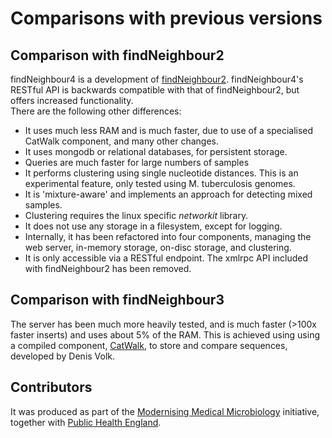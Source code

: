 
Comparisons with previous versions 
==================================================

## Comparison with findNeighbour2
findNeighbour4 is a development of [findNeighbour2](https://github.com/davidhwyllie/findNeighbour2).
findNeighbour4's RESTful API is backwards compatible with that of findNeighbour2, but offers increased functionality.  
There are the following other differences:
* It uses much less RAM and is much faster, due to use of a specialised CatWalk component, and many other changes.  
* It uses mongodb or relational databases, for persistent storage.
* Queries are much faster for large numbers of samples
* It performs clustering using single nucleotide distances.  This is an experimental feature, only tested using M. tuberculosis genomes.
* It is 'mixture-aware' and implements an approach for detecting mixed samples.
* Clustering requires the linux specific *networkit* library.
* It does not use any storage in a filesystem, except for logging.
* Internally, it has been refactored into four components, managing the web server, in-memory storage, on-disc storage, and clustering.
* It is only accessible via a RESTful endpoint.  The xmlrpc API included with findNeighbour2 has been removed.

## Comparison with findNeighbour3
The server has been much more heavily tested, and is much faster (>100x faster inserts) and uses about 5% of the RAM.  This is achieved using using a compiled component, [CatWalk](https://gitea.mmmoxford.uk/dvolk/catwalk.git), to store and compare sequences, developed by Denis Volk.


## Contributors
It was produced as part of the [Modernising Medical Microbiology](http://modmedmicro.nsms.ox.ac.uk/) initiative, together with [Public Health England](https://www.gov.uk/government/organisations/public-health-england).

